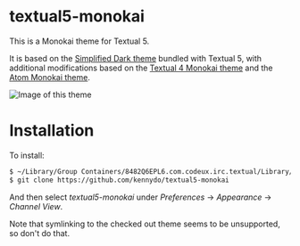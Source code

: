 textual5-monokai
================
This is a Monokai theme for Textual 5.

It is based on the [Simplified Dark theme](https://github.com/Codeux-Software/Textual/tree/master/Resources/Styles/Styles/Simplified%20Dark) bundled with Textual 5, with additional modifications based on the [Textual 4 Monokai theme](https://github.com/bettin/textual-monokai) and the [Atom Monokai theme](https://github.com/kevinsawicki/monokai).

![Image of this theme](http://i.imgur.com/1p2v1tu.png)

# Installation

To install:
```bash
$ ~/Library/Group Containers/8482Q6EPL6.com.codeux.irc.textual/Library/Application Support/Textual/Styles
$ git clone https://github.com/kennydo/textual5-monokai
```

And then select *textual5-monokai* under *Preferences* -> *Appearance* -> *Channel View*.

Note that symlinking to the checked out theme seems to be unsupported, so don't do that.
